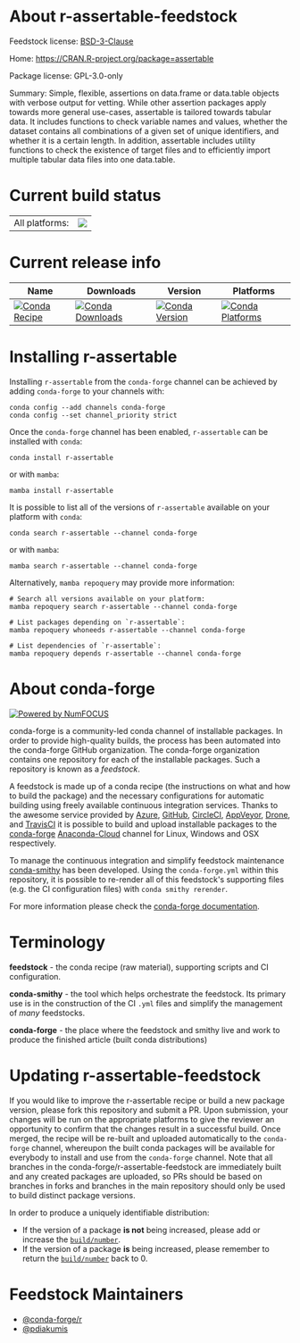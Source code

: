 About r-assertable-feedstock
============================

Feedstock license: [BSD-3-Clause](https://github.com/conda-forge/r-assertable-feedstock/blob/main/LICENSE.txt)

Home: https://CRAN.R-project.org/package=assertable

Package license: GPL-3.0-only

Summary: Simple, flexible, assertions on data.frame or data.table objects with verbose output for vetting. While other assertion packages apply towards more general use-cases, assertable is tailored towards tabular data. It includes functions to check variable names and values, whether the dataset contains all combinations of a given set of unique identifiers, and whether it is a certain length. In addition, assertable includes utility functions to check the existence of target files and to efficiently import multiple tabular data files into one data.table.

Current build status
====================


<table><tr><td>All platforms:</td>
    <td>
      <a href="https://dev.azure.com/conda-forge/feedstock-builds/_build/latest?definitionId=14328&branchName=main">
        <img src="https://dev.azure.com/conda-forge/feedstock-builds/_apis/build/status/r-assertable-feedstock?branchName=main">
      </a>
    </td>
  </tr>
</table>

Current release info
====================

| Name | Downloads | Version | Platforms |
| --- | --- | --- | --- |
| [![Conda Recipe](https://img.shields.io/badge/recipe-r--assertable-green.svg)](https://anaconda.org/conda-forge/r-assertable) | [![Conda Downloads](https://img.shields.io/conda/dn/conda-forge/r-assertable.svg)](https://anaconda.org/conda-forge/r-assertable) | [![Conda Version](https://img.shields.io/conda/vn/conda-forge/r-assertable.svg)](https://anaconda.org/conda-forge/r-assertable) | [![Conda Platforms](https://img.shields.io/conda/pn/conda-forge/r-assertable.svg)](https://anaconda.org/conda-forge/r-assertable) |

Installing r-assertable
=======================

Installing `r-assertable` from the `conda-forge` channel can be achieved by adding `conda-forge` to your channels with:

```
conda config --add channels conda-forge
conda config --set channel_priority strict
```

Once the `conda-forge` channel has been enabled, `r-assertable` can be installed with `conda`:

```
conda install r-assertable
```

or with `mamba`:

```
mamba install r-assertable
```

It is possible to list all of the versions of `r-assertable` available on your platform with `conda`:

```
conda search r-assertable --channel conda-forge
```

or with `mamba`:

```
mamba search r-assertable --channel conda-forge
```

Alternatively, `mamba repoquery` may provide more information:

```
# Search all versions available on your platform:
mamba repoquery search r-assertable --channel conda-forge

# List packages depending on `r-assertable`:
mamba repoquery whoneeds r-assertable --channel conda-forge

# List dependencies of `r-assertable`:
mamba repoquery depends r-assertable --channel conda-forge
```


About conda-forge
=================

[![Powered by
NumFOCUS](https://img.shields.io/badge/powered%20by-NumFOCUS-orange.svg?style=flat&colorA=E1523D&colorB=007D8A)](https://numfocus.org)

conda-forge is a community-led conda channel of installable packages.
In order to provide high-quality builds, the process has been automated into the
conda-forge GitHub organization. The conda-forge organization contains one repository
for each of the installable packages. Such a repository is known as a *feedstock*.

A feedstock is made up of a conda recipe (the instructions on what and how to build
the package) and the necessary configurations for automatic building using freely
available continuous integration services. Thanks to the awesome service provided by
[Azure](https://azure.microsoft.com/en-us/services/devops/), [GitHub](https://github.com/),
[CircleCI](https://circleci.com/), [AppVeyor](https://www.appveyor.com/),
[Drone](https://cloud.drone.io/welcome), and [TravisCI](https://travis-ci.com/)
it is possible to build and upload installable packages to the
[conda-forge](https://anaconda.org/conda-forge) [Anaconda-Cloud](https://anaconda.org/)
channel for Linux, Windows and OSX respectively.

To manage the continuous integration and simplify feedstock maintenance
[conda-smithy](https://github.com/conda-forge/conda-smithy) has been developed.
Using the ``conda-forge.yml`` within this repository, it is possible to re-render all of
this feedstock's supporting files (e.g. the CI configuration files) with ``conda smithy rerender``.

For more information please check the [conda-forge documentation](https://conda-forge.org/docs/).

Terminology
===========

**feedstock** - the conda recipe (raw material), supporting scripts and CI configuration.

**conda-smithy** - the tool which helps orchestrate the feedstock.
                   Its primary use is in the construction of the CI ``.yml`` files
                   and simplify the management of *many* feedstocks.

**conda-forge** - the place where the feedstock and smithy live and work to
                  produce the finished article (built conda distributions)


Updating r-assertable-feedstock
===============================

If you would like to improve the r-assertable recipe or build a new
package version, please fork this repository and submit a PR. Upon submission,
your changes will be run on the appropriate platforms to give the reviewer an
opportunity to confirm that the changes result in a successful build. Once
merged, the recipe will be re-built and uploaded automatically to the
`conda-forge` channel, whereupon the built conda packages will be available for
everybody to install and use from the `conda-forge` channel.
Note that all branches in the conda-forge/r-assertable-feedstock are
immediately built and any created packages are uploaded, so PRs should be based
on branches in forks and branches in the main repository should only be used to
build distinct package versions.

In order to produce a uniquely identifiable distribution:
 * If the version of a package **is not** being increased, please add or increase
   the [``build/number``](https://docs.conda.io/projects/conda-build/en/latest/resources/define-metadata.html#build-number-and-string).
 * If the version of a package **is** being increased, please remember to return
   the [``build/number``](https://docs.conda.io/projects/conda-build/en/latest/resources/define-metadata.html#build-number-and-string)
   back to 0.

Feedstock Maintainers
=====================

* [@conda-forge/r](https://github.com/conda-forge/r/)
* [@pdiakumis](https://github.com/pdiakumis/)

